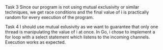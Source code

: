 Task 3
Since our program is not using mutual exclusivity or similar techniques, we get race conditions and the final value of i is practically random for every execution of the program.

Task 4
I should use mutual exlusivity as we want to guarantee that only one thread is manipulating the value of i at once.
In Go, i chose to implement a for loop with a select statement which listens to the incoming channels. Execution works as expected.